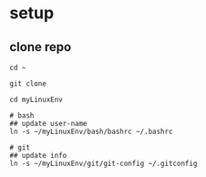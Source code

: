 setup
=====

clone repo
-------------
```
cd ~

git clone
```

```
cd myLinuxEnv

# bash
## update user-name
ln -s ~/myLinuxEnv/bash/bashrc ~/.bashrc

# git
## update info
ln -s ~/myLinuxEnv/git/git-config ~/.gitconfig
```
